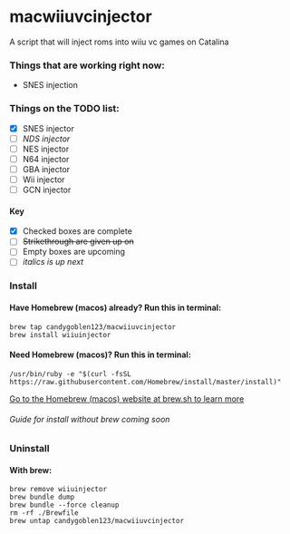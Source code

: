 # macwiiuvcinjector
A script that will inject roms into wiiu vc games on Catalina

### Things that are working right now:
- SNES injection

### Things on the TODO list:
- [x] SNES injector
- [ ] *NDS injector*
- [ ] NES injector
- [ ] N64 injector
- [ ] GBA injector
- [ ] Wii injector
- [ ] GCN injector

#### Key
- [x] Checked boxes are complete
- [ ] ~~Strikethrough are given up on~~
- [ ] Empty boxes are upcoming
- [ ] *italics is up next*

### Install
#### Have Homebrew (macos) already? Run this in terminal:
```shell
brew tap candygoblen123/macwiiuvcinjector
brew install wiiuinjector
```

#### Need Homebrew (macos)? Run this in terminal:
```shell
/usr/bin/ruby -e "$(curl -fsSL https://raw.githubusercontent.com/Homebrew/install/master/install)"
```
[Go to the Homebrew (macos) website at brew.sh to learn more](brew.sh)

###### Guide for install without brew coming soon

### Uninstall
#### With brew:
```shell
brew remove wiiuinjector
brew bundle dump
brew bundle --force cleanup
rm -rf ./Brewfile
brew untap candygoblen123/macwiiuvcinjector
```
